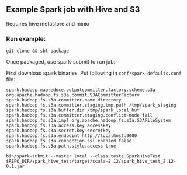 ## Example Spark job with Hive and S3

Requires hive metastore and minio

### Run example:

```
git clone && sbt package 
```

Once packaged, use spark-submit to run job:

First download spark binaries. Put following in `conf/spark-defaults.conf` file:

```
spark.hadoop.mapreduce.outputcommitter.factory.scheme.s3a org.apache.hadoop.fs.s3a.commit.S3ACommitterFactory
spark.hadoop.fs.s3a.committer.name directory
spark.hadoop.fs.s3a.committer.staging.tmp.path /tmp/spark_staging
spark.hadoop.fs.s3a.buffer.dir /tmp/spark_local_buf
spark.hadoop.fs.s3a.committer.staging.conflict-mode fail
spark.hadoop.fs.s3a.impl org.apache.hadoop.fs.s3a.S3AFileSystem
spark.hadoop.fs.s3a.access.key accesskey
spark.hadoop.fs.s3a.secret.key secretkey
spark.hadoop.fs.s3a.endpoint http://localhost:9000
spark.hadoop.fs.s3a.connection.ssl.enabled false 
spark.hadoop.fs.s3a.path.style.access true
```

```
bin/spark-submit --master local --class tests.SparkHiveTest $REPO_DIR/spark_hive_test/target/scala-2.12/spark_hive_test_2.12-0.1.jar
```



 